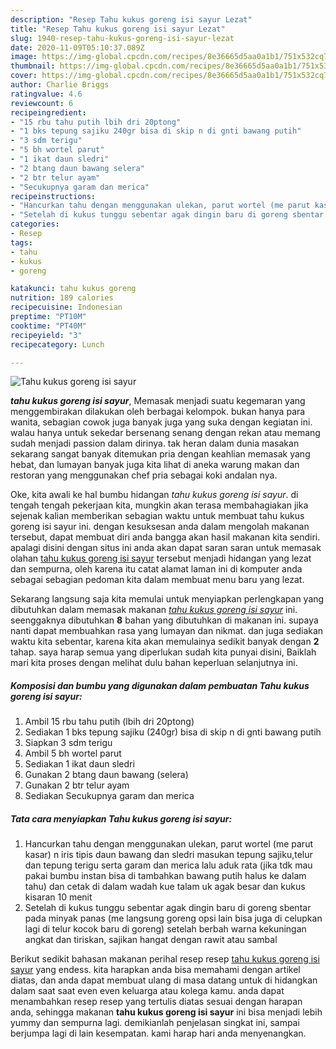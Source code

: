 ```yaml
---
description: "Resep Tahu kukus goreng isi sayur Lezat"
title: "Resep Tahu kukus goreng isi sayur Lezat"
slug: 1940-resep-tahu-kukus-goreng-isi-sayur-lezat
date: 2020-11-09T05:10:37.089Z
image: https://img-global.cpcdn.com/recipes/8e36665d5aa0a1b1/751x532cq70/tahu-kukus-goreng-isi-sayur-foto-resep-utama.jpg
thumbnail: https://img-global.cpcdn.com/recipes/8e36665d5aa0a1b1/751x532cq70/tahu-kukus-goreng-isi-sayur-foto-resep-utama.jpg
cover: https://img-global.cpcdn.com/recipes/8e36665d5aa0a1b1/751x532cq70/tahu-kukus-goreng-isi-sayur-foto-resep-utama.jpg
author: Charlie Briggs
ratingvalue: 4.6
reviewcount: 6
recipeingredient:
- "15 rbu tahu putih lbih dri 20ptong"
- "1 bks tepung sajiku 240gr bisa di skip n di gnti bawang putih"
- "3 sdm terigu"
- "5 bh wortel parut"
- "1 ikat daun sledri"
- "2 btang daun bawang selera"
- "2 btr telur ayam"
- "Secukupnya garam dan merica"
recipeinstructions:
- "Hancurkan tahu dengan menggunakan ulekan, parut wortel (me parut kasar) n iris tipis daun bawang dan sledri masukan tepung sajiku,telur dan tepung terigu serta garam dan merica lalu aduk rata (jika tdk mau pakai bumbu instan bisa di tambahkan bawang putih halus ke dalam tahu) dan cetak di dalam wadah kue talam uk agak besar dan kukus kisaran 10 menit"
- "Setelah di kukus tunggu sebentar agak dingin baru di goreng sbentar pada minyak panas (me langsung goreng opsi lain bisa juga di celupkan lagi di telur kocok baru di goreng) setelah berbah warna kekuningan angkat dan tiriskan, sajikan hangat dengan rawit atau sambal"
categories:
- Resep
tags:
- tahu
- kukus
- goreng

katakunci: tahu kukus goreng 
nutrition: 189 calories
recipecuisine: Indonesian
preptime: "PT10M"
cooktime: "PT40M"
recipeyield: "3"
recipecategory: Lunch

---
```



![Tahu kukus goreng isi sayur](https://img-global.cpcdn.com/recipes/8e36665d5aa0a1b1/751x532cq70/tahu-kukus-goreng-isi-sayur-foto-resep-utama.jpg)

<b><i>tahu kukus goreng isi sayur</i></b>, Memasak menjadi suatu kegemaran yang menggembirakan dilakukan oleh berbagai kelompok. bukan hanya para wanita, sebagian cowok juga banyak juga yang suka dengan kegiatan ini. walau hanya untuk sekedar bersenang senang dengan rekan atau memang sudah menjadi passion dalam dirinya. tak heran dalam dunia masakan sekarang sangat banyak ditemukan pria dengan keahlian memasak yang hebat, dan lumayan banyak juga kita lihat di aneka warung makan dan restoran yang menggunakan chef pria sebagai koki andalan nya.



Oke, kita awali ke hal bumbu hidangan <i>tahu kukus goreng isi sayur</i>. di tengah tengah pekerjaan kita, mungkin akan terasa membahagiakan jika sejenak kalian memberikan sebagian waktu untuk membuat tahu kukus goreng isi sayur ini. dengan kesuksesan anda dalam mengolah makanan tersebut, dapat membuat diri anda bangga akan hasil makanan kita sendiri. apalagi disini dengan situs ini anda akan dapat saran saran untuk memasak olahan <u>tahu kukus goreng isi sayur</u> tersebut menjadi hidangan yang lezat dan sempurna, oleh karena itu catat alamat laman ini di komputer anda sebagai sebagian pedoman kita dalam membuat menu baru yang lezat.


Sekarang langsung saja kita memulai untuk menyiapkan perlengkapan yang dibutuhkan dalam memasak makanan <u><i>tahu kukus goreng isi sayur</i></u> ini. seenggaknya dibutuhkan <b>8</b> bahan yang dibutuhkan di makanan ini. supaya nanti dapat membuahkan rasa yang lumayan dan nikmat. dan juga sediakan waktu kita sebentar, karena kita akan memulainya sedikit banyak dengan <b>2</b> tahap. saya harap semua yang diperlukan sudah kita punyai disini, Baiklah mari kita proses dengan melihat dulu bahan keperluan selanjutnya ini.

<!--inarticleads1-->

##### Komposisi dan bumbu yang digunakan dalam pembuatan Tahu kukus goreng isi sayur:

1. Ambil 15 rbu tahu putih (lbih dri 20ptong)
1. Sediakan 1 bks tepung sajiku (240gr) bisa di skip n di gnti bawang putih
1. Siapkan 3 sdm terigu
1. Ambil 5 bh wortel parut
1. Sediakan 1 ikat daun sledri
1. Gunakan 2 btang daun bawang (selera)
1. Gunakan 2 btr telur ayam
1. Sediakan Secukupnya garam dan merica




<!--inarticleads2-->

##### Tata cara menyiapkan Tahu kukus goreng isi sayur:

1. Hancurkan tahu dengan menggunakan ulekan, parut wortel (me parut kasar) n iris tipis daun bawang dan sledri masukan tepung sajiku,telur dan tepung terigu serta garam dan merica lalu aduk rata (jika tdk mau pakai bumbu instan bisa di tambahkan bawang putih halus ke dalam tahu) dan cetak di dalam wadah kue talam uk agak besar dan kukus kisaran 10 menit
1. Setelah di kukus tunggu sebentar agak dingin baru di goreng sbentar pada minyak panas (me langsung goreng opsi lain bisa juga di celupkan lagi di telur kocok baru di goreng) setelah berbah warna kekuningan angkat dan tiriskan, sajikan hangat dengan rawit atau sambal




Berikut sedikit bahasan makanan perihal resep resep <u>tahu kukus goreng isi sayur</u> yang endess. kita harapkan anda bisa memahami dengan artikel diatas, dan anda dapat membuat ulang di masa datang untuk di hidangkan dalam saat saat even even keluarga atau kolega kamu. anda dapat menambahkan resep resep yang tertulis diatas sesuai dengan harapan anda, sehingga makanan <b>tahu kukus goreng isi sayur</b> ini bisa menjadi lebih yummy dan sempurna lagi. demikianlah penjelasan singkat ini, sampai berjumpa lagi di lain kesempatan. kami harap hari anda menyenangkan.
